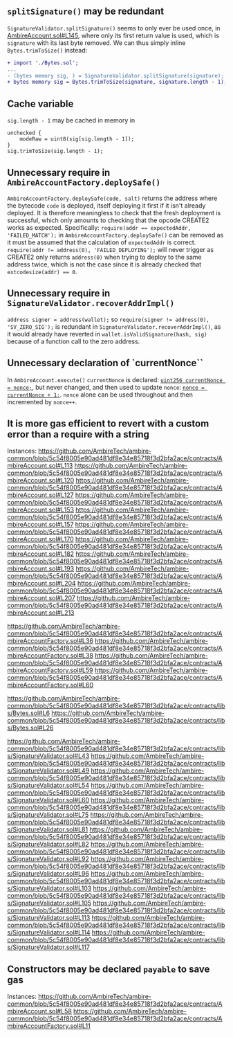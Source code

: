 

## `splitSignature()` may be redundant
`SignatureValidator.splitSignature()` seems to only ever be used once, in [AmbireAccount.sol#L145](https://github.com/AmbireTech/ambire-common/blob/5c54f8005e90ad481df8e34e85718f3d2bfa2ace/contracts/AmbireAccount.sol#L145), where only its first return value is used, which is `signature` with its last byte removed. We can thus simply inline `Bytes.trimToSize()` instead:
```diff
+ import './Bytes.sol';
...
- (bytes memory sig, ) = SignatureValidator.splitSignature(signature);
+ bytes memory sig = Bytes.trimToSize(signature, signature.length - 1);
```

## Cache variable
`sig.length - 1` may be cached in memory in
```solidity
unchecked {
    modeRaw = uint8(sig[sig.length - 1]);
}
sig.trimToSize(sig.length - 1);
```
## Unnecessary require in `AmbireAccountFactory.deploySafe()`
`AmbireAccountFactory.deploySafe(code, salt)` returns the address where the bytecode `code` is deployed, itself deploying it first if it isn't already deployed. It is therefore meaningless to check that the fresh deployment is successful, which only amounts to checking that the opcode CREATE2 works as expected. Specifically:
`require(addr == expectedAddr, 'FAILED_MATCH');` in `AmbireAccountFactory.deploySafe()` can be removed as it must be assumed that the calculation of `expectedAddr` is correct.
`require(addr != address(0), 'FAILED_DEPLOYING');` will never trigger as CREATE2 only returns `address(0)` when trying to deploy to the same address twice, which is not the case since it is already checked that `extcodesize(addr) == 0`.

## Unnecessary require in `SignatureValidator.recoverAddrImpl()`
`address signer = address(wallet);` so `require(signer != address(0), 'SV_ZERO_SIG');` is redundant in `SignatureValidator.recoverAddrImpl()`, as it would already have reverted in `wallet.isValidSignature(hash, sig)` because of a function call to the zero address.

## Unnecessary declaration of `currentNonce``
In `AmbireAccount.execute()` `currentNonce` is declared: [`uint256 currentNonce = nonce;`](https://github.com/AmbireTech/ambire-common/blob/5c54f8005e90ad481df8e34e85718f3d2bfa2ace/contracts/AmbireAccount.sol#L136), but never changed, and then used to update `nonce`: [`nonce = currentNonce + 1;`](https://github.com/AmbireTech/ambire-common/blob/5c54f8005e90ad481df8e34e85718f3d2bfa2ace/contracts/AmbireAccount.sol#L189). `nonce` alone can be used throughout and then incremented by `nonce++`.

## It is more gas efficient to revert with a custom error than a require with a string
Instances:
https://github.com/AmbireTech/ambire-common/blob/5c54f8005e90ad481df8e34e85718f3d2bfa2ace/contracts/AmbireAccount.sol#L113
https://github.com/AmbireTech/ambire-common/blob/5c54f8005e90ad481df8e34e85718f3d2bfa2ace/contracts/AmbireAccount.sol#L120
https://github.com/AmbireTech/ambire-common/blob/5c54f8005e90ad481df8e34e85718f3d2bfa2ace/contracts/AmbireAccount.sol#L127
https://github.com/AmbireTech/ambire-common/blob/5c54f8005e90ad481df8e34e85718f3d2bfa2ace/contracts/AmbireAccount.sol#L153
https://github.com/AmbireTech/ambire-common/blob/5c54f8005e90ad481df8e34e85718f3d2bfa2ace/contracts/AmbireAccount.sol#L157
https://github.com/AmbireTech/ambire-common/blob/5c54f8005e90ad481df8e34e85718f3d2bfa2ace/contracts/AmbireAccount.sol#L170
https://github.com/AmbireTech/ambire-common/blob/5c54f8005e90ad481df8e34e85718f3d2bfa2ace/contracts/AmbireAccount.sol#L182
https://github.com/AmbireTech/ambire-common/blob/5c54f8005e90ad481df8e34e85718f3d2bfa2ace/contracts/AmbireAccount.sol#L193
https://github.com/AmbireTech/ambire-common/blob/5c54f8005e90ad481df8e34e85718f3d2bfa2ace/contracts/AmbireAccount.sol#L204
https://github.com/AmbireTech/ambire-common/blob/5c54f8005e90ad481df8e34e85718f3d2bfa2ace/contracts/AmbireAccount.sol#L207
https://github.com/AmbireTech/ambire-common/blob/5c54f8005e90ad481df8e34e85718f3d2bfa2ace/contracts/AmbireAccount.sol#L213

https://github.com/AmbireTech/ambire-common/blob/5c54f8005e90ad481df8e34e85718f3d2bfa2ace/contracts/AmbireAccountFactory.sol#L36
https://github.com/AmbireTech/ambire-common/blob/5c54f8005e90ad481df8e34e85718f3d2bfa2ace/contracts/AmbireAccountFactory.sol#L38
https://github.com/AmbireTech/ambire-common/blob/5c54f8005e90ad481df8e34e85718f3d2bfa2ace/contracts/AmbireAccountFactory.sol#L59
https://github.com/AmbireTech/ambire-common/blob/5c54f8005e90ad481df8e34e85718f3d2bfa2ace/contracts/AmbireAccountFactory.sol#L60

https://github.com/AmbireTech/ambire-common/blob/5c54f8005e90ad481df8e34e85718f3d2bfa2ace/contracts/libs/Bytes.sol#L6
https://github.com/AmbireTech/ambire-common/blob/5c54f8005e90ad481df8e34e85718f3d2bfa2ace/contracts/libs/Bytes.sol#L26

https://github.com/AmbireTech/ambire-common/blob/5c54f8005e90ad481df8e34e85718f3d2bfa2ace/contracts/libs/SignatureValidator.sol#L43
https://github.com/AmbireTech/ambire-common/blob/5c54f8005e90ad481df8e34e85718f3d2bfa2ace/contracts/libs/SignatureValidator.sol#L49
https://github.com/AmbireTech/ambire-common/blob/5c54f8005e90ad481df8e34e85718f3d2bfa2ace/contracts/libs/SignatureValidator.sol#L54
https://github.com/AmbireTech/ambire-common/blob/5c54f8005e90ad481df8e34e85718f3d2bfa2ace/contracts/libs/SignatureValidator.sol#L60
https://github.com/AmbireTech/ambire-common/blob/5c54f8005e90ad481df8e34e85718f3d2bfa2ace/contracts/libs/SignatureValidator.sol#L75
https://github.com/AmbireTech/ambire-common/blob/5c54f8005e90ad481df8e34e85718f3d2bfa2ace/contracts/libs/SignatureValidator.sol#L81
https://github.com/AmbireTech/ambire-common/blob/5c54f8005e90ad481df8e34e85718f3d2bfa2ace/contracts/libs/SignatureValidator.sol#L82
https://github.com/AmbireTech/ambire-common/blob/5c54f8005e90ad481df8e34e85718f3d2bfa2ace/contracts/libs/SignatureValidator.sol#L92
https://github.com/AmbireTech/ambire-common/blob/5c54f8005e90ad481df8e34e85718f3d2bfa2ace/contracts/libs/SignatureValidator.sol#L96
https://github.com/AmbireTech/ambire-common/blob/5c54f8005e90ad481df8e34e85718f3d2bfa2ace/contracts/libs/SignatureValidator.sol#L103
https://github.com/AmbireTech/ambire-common/blob/5c54f8005e90ad481df8e34e85718f3d2bfa2ace/contracts/libs/SignatureValidator.sol#L105
https://github.com/AmbireTech/ambire-common/blob/5c54f8005e90ad481df8e34e85718f3d2bfa2ace/contracts/libs/SignatureValidator.sol#L113
https://github.com/AmbireTech/ambire-common/blob/5c54f8005e90ad481df8e34e85718f3d2bfa2ace/contracts/libs/SignatureValidator.sol#L114
https://github.com/AmbireTech/ambire-common/blob/5c54f8005e90ad481df8e34e85718f3d2bfa2ace/contracts/libs/SignatureValidator.sol#L117

## Constructors may be declared `payable` to save gas
Instances:
https://github.com/AmbireTech/ambire-common/blob/5c54f8005e90ad481df8e34e85718f3d2bfa2ace/contracts/AmbireAccount.sol#L58
https://github.com/AmbireTech/ambire-common/blob/5c54f8005e90ad481df8e34e85718f3d2bfa2ace/contracts/AmbireAccountFactory.sol#L11

